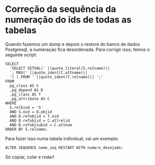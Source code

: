 # Correção da sequência da numeração do ids de todas as tabelas

Quando fazemos um dump e depois o restore do banco de dados Postgresql, a numeração fica desordenada. Para corrigir isso, temos o seguinte script:

```
SELECT
  'SELECT SETVAL(' ||quote_literal(S.relname)||
  ', MAX(' ||quote_ident(C.attname)||
  ') ) FROM ' ||quote_ident(T.relname)|| ';'
FROM
  pg_class AS S
  ,pg_depend AS D
  ,pg_class AS T
  ,pg_attribute AS C
WHERE
  S.relkind = 'S'
  AND S.oid = D.objid
  AND D.refobjid = T.oid
  AND D.refobjid = C.attrelid
  AND D.refobjsubid = C.attnum
ORDER BY S.relname;
```

Para fazer isso numa tabela individual, vai um exemplo:

```
ALTER SEQUENCE nome_seq RESTART WITH numero_desejado;
```

Só copiar, colar e rodar!
